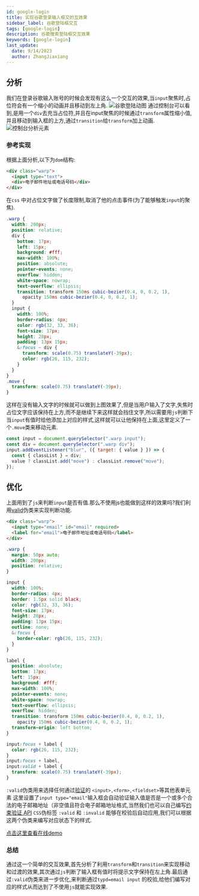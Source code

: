 ```yaml
---
id: google-login
title: 实现谷歌登录输入框交的互效果
sidebar_label: 谷歌登陆框交互
tags: [google-login]
description: 谷歌搜索登陆框交互效果
keywords: [google-login]
last_update:
  date: 9/14/2023
  author: ZhangJiaxiang
---
```

## 分析
我们在登录谷歌输入账号的时候会发现有这么一个交互的效果,当`input`聚焦时,占位符会有一个缩小的动画并且移动到左上角.
![谷歌登陆动图](https://png.zjiaxiang.cn/blog/20230912153133.gif)
通过控制台可以看到,是用一个`div`去充当占位符,并且在input聚焦的时候通过`transform`属性缩小值,并且移动到输入框的上方,通过`transition`给`transform`加上动画.
![控制台分析元素](https://png.zjiaxiang.cn/blog/20230912153815.png)
### 参考实现
根据上面分析,以下为`dom`结构:
```html
<div class="warp">
  <input type="text">
  <div>电子邮件地址或电话号码</div>
</div>
```
在`css` 中对占位文字做了长度限制,取消了他的点击事件(为了能够触发`input`的聚焦).
```scss
.warp {
  width: 200px;
  position: relative;
  div {
    bottom: 17px;
    left: 15px;
    background: #fff;
    max-width: 100%;
    position: absolute;
    pointer-events: none;
    overflow: hidden;
    white-space: nowrap;
    text-overflow: ellipsis;
    transition: transform 150ms cubic-bezier(0.4, 0, 0.2, 1),
      opacity 150ms cubic-bezier(0.4, 0, 0.2, 1);
  }
  input {
    width: 100%;
    border-radius: 4px;
    color: rgb(32, 33, 36);
    font-size: 17px;
    height: 28px;
    padding: 13px 15px;
    &:focus ~ div {
      transform: scale(0.75) translateY(-39px);
      color: rgb(26, 115, 232);
    }
  }
}
.move {
  transform: scale(0.75) translateY(-39px);
}
```
这样在没有输入文字的时候就可以做到上图效果了,但是当用户输入了文字,失焦时占位文字应该保持在上方,而不是继续下来这样就会挡住文字,所以需要用`js`判断下当`input`有值时给他添加上对应的样式,这样就可以让他保持在上面,这里定义了一个`.move`类来移动元素.
```javaScript
const input = document.querySelector(".warp input");
const div = document.querySelector(".warp div");
input.addEventListener("blur", ({ target: { value } }) => {
  const { classList } = div;
  value ? classList.add("move") : classList.remove("move");
});
```
## 优化
上面用到了`js`来判断`input`是否有值.那么不使用js也能做到这样的效果吗?我们利用[valid](https://developer.mozilla.org/zh-CN/docs/Web/CSS/:valid)伪类来实现判断功能.
```html
<div class="warp">
  <input type="email" id="email" required>
  <label for="email">电子邮件地址或电话号码</label>
</div>
```
```scss
.warp {
  margin: 50px auto;
  width: 200px;
  position: relative;
}

input {
  width: 100%;
  border-radius: 4px;
  border: 1.5px solid black;
  color: rgb(32, 33, 36);
  font-size: 17px;
  height: 28px;
  padding: 13px 15px;
  outline: none;
  &:focus {
    border-color: rgb(26, 115, 232);
  }
}

label {
  position: absolute;
  bottom: 17px;
  left: 15px;
  background: #fff;
  max-width: 100%;
  pointer-events: none;
  white-space: nowrap;
  text-overflow: ellipsis;
  overflow: hidden;
  transition: transform 150ms cubic-bezier(0.4, 0, 0.2, 1),
    opacity 150ms cubic-bezier(0.4, 0, 0.2, 1);
  transform-origin: left bottom;
}

input:focus + label {
  color: rgb(26, 115, 232);
}
input:focus + label,
input:valid + label {
  transform: scale(0.75) translateY(-39px);
}

```
`:valid`伪类用来选择任何通过[验证](https://developer.mozilla.org/zh-CN/docs/Web/HTML/Constraint_validation)的 `<input>,<form>,<fieldset>`等其他表单元素
这里设置了`input type="email"`输入框会自动验证输入值是否是一个或多个合法的电子邮箱地址（非空值且符合电子邮箱地址格式,当然我们也可以自己编写[约束验证 API](https://developer.mozilla.org/zh-CN/docs/Web/HTML/Constraint_validation#%E4%BD%BF%E7%94%A8%E7%BA%A6%E6%9D%9F%E9%AA%8C%E8%AF%81_api_%E8%BF%9B%E8%A1%8C%E5%A4%8D%E6%9D%82%E7%9A%84%E7%BA%A6%E6%9D%9F) `CSS`伪标签 `:valid` 和 `:invalid` 能够在校验后自动应用,我们可以根据这两个伪类来编写对应状态下的样式.

[点击这里查看在线demo](https://codepen.io/zzjiaxiang/pen/zYywWOV) 
### 总结
通过这一个简单的交互效果,首先分析了利用`transform`和`transition`来实现移动和过渡的效果,其次通过`js`判断了输入框有值时将提示文字保持在左上角.最后通过`:valid`伪类来进一步优化,来判断通过`typd=email input` 的校验,给他们编写对应的样式从而达到了不使用`js`就能实现效果.
